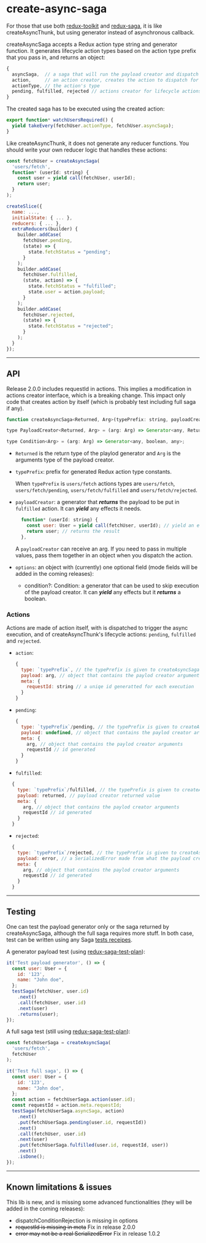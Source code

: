 # create-async-saga
For those that use both [redux-toolkit](https://redux-toolkit.js.org/) and [redux-saga](https://redux-saga.js.org/), it is like createAsyncThunk, but using generator instead of asynchronous callback.

createAsyncSaga accepts a Redux action type string and generator function. It generates lifecycle action types based on the action type prefix that you pass in, and returns an object:

```javascript
{
  asyncSaga,  // a saga that will run the payload creator and dispatch the lifecycle actions.
  action,     // an action creator, creates the action to dispatch for executing the saga
  actionType, // the action's type
  pending, fulfilled, rejected // actions creator for lifecycle actions
}
```

The created saga has to be executed using the created action:
```javascript
export function* watchUsersRequired() {
  yield takeEvery(fetchUser.actionType, fetchUser.asyncSaga);
}
```

Like createAsyncThunk, it does not generate any reducer functions. You should write your own reducer logic that handles these actions:

```javascript
const fetchUser = createAsyncSaga(
  'users/fetch',
  function* (userId: string) {
    const user = yield call(fetchUser, userId);
    return user;
  }
);

createSlice({
  name: ...,
  initialState: { ... },
  reducers: { ... },
  extraReducers(builder) {
    builder.addCase(
      fetchUser.pending,
      (state) => { 
        state.fetchStatus = "pending"; 
      }
    );
    builder.addCase(
      fetchUser.fulfilled,
      (state, action) => {
        state.fetchStatus = "fulfilled";
        state.user = action.payload;
      }
    );
    builder.addCase(
      fetchUser.rejected,
      (state) => {
        state.fetchStatus = "rejected"; 
      }
    );
  }
});
```


---
## API

Release 2.0.0 includes requestId in actions. This implies a modification in actions creator interface, which is a breaking change.
This impact only code that creates action by itself (which is probably test including full saga if any).

```javascript
function createAsyncSaga<Returned, Arg>(typePrefix: string, payloadCreator: PayloadCreator<Returned, Arg>, options?: AsyncSagaOptions<Arg>)

type PayloadCreator<Returned, Arg> = (arg: Arg) => Generator<any, Returned, any>;

type Condition<Arg> = (arg: Arg) => Generator<any, boolean, any>;
```
* `Returned` is the return type of the playlod generator and `Arg` is the arguments type of the payload creator.
* `typePrefix`: prefix for generated Redux action type constants.

    When `typePrefix` is `users/fetch` actions types are `users/fetch`, `users/fetch/pending`, `users/fetch/fulfilled` and `users/fetch/rejected`.

* `payloadCreator`: a generator that __*returns*__ the payload to be put in `fulfilled` action. It can __*yield*__ any effects it needs.
    ```javascript
      function* (userId: string) {
        const user: User = yield call(fetchUser, userId); // yield an effect
        return user; // returns the result
      },
    ```
    A `payloadCreator` can receive an arg. If you need to pass in multiple values, pass them together in an object when you dispatch the action.

* `options`: an object with (currently) one optional field (mode fields will be added in the coming releases):
    * condition?: Condition<Arg>: a generator that can be used to skip execution of the payload creator. It can __*yield*__ any effects but it __*returns*__ a boolean.

### Actions
Actions are made of action itself, with is dispatched to trigger the async execution, and of createAsyncThunk's lifecycle actions: `pending`, `fulfilled` and `rejected`.
  * `action`:
    ```javascript
    {
      type: `typePrefix`, // the typePrefix is given to createAsyncSaga
      payload: arg, // object that contains the paylod creator arguments 
      meta: {
        requestId: string // a uniqe id generatted for each execution
      }
    }
    ```
  * `pending`:
    ```javascript
    {
      type: `typePrefix`/pending, // the typePrefix is given to createAsyncSaga
      payload: undefined, // object that contains the paylod creator arguments 
      meta: {
        arg, // object that contains the paylod creator arguments
        requestId // id generated 
      }
    }
    ```
  * `fulfilled`:
  ```javascript
    {
      type: `typePrefix`/fulfilled, // the typePrefix is given to createAsyncSaga
      payload: returned, // payload creator returned value 
      meta: {
        arg, // object that contains the paylod creator arguments
        requestId // id generated 
      }
    }
  ```
  * `rejected`:
  ```javascript
    {
      type: `typePrefix`/rejected, // the typePrefix is given to createAsyncSaga
      payload: error, // a SerializedError made from what the payload creator thrown 
      meta: {
        arg, // object that contains the paylod creator arguments
        requestId // id generated 
      }
    }
  ```

---
## Testing
One can test the payload generator only or the saga returned by createAsyncSaga, although the full saga requires more stuff. In both case, test can be written using any Saga [tests receipes](https://redux-saga.js.org/docs/advanced/Testing).

A generator payload test (using [redux-saga-test-plan](https://github.com/jfairbank/redux-saga-test-plan)):
```javascript
it('Test payload generator', () => {
  const user: User = {
    id: '123',
    name: "John doe",
  };
  testSaga(fetchUser, user.id)
    .next()
    .call(fetchUser, user.id)
    .next(user)
    .returns(user);
});
```

A full saga test (still using [redux-saga-test-plan](https://github.com/jfairbank/redux-saga-test-plan)):
```javascript
const fetchUserSaga = createAsyncSaga(
  'users/fetch',
  fetchUser
);

it('Test full saga', () => {
  const user: User = {
    id: '123',
    name: "John doe",
  };
  const action = fetchUserSaga.action(user.id);
  const requestId = action.meta.requestId;
  testSaga(fetchUserSaga.asyncSaga, action)
    .next()
    .put(fetchUserSaga.pending(user.id, requestId))
    .next()
    .call(fetchUser, user.id)
    .next(user)
    .put(fetchUserSaga.fulfilled(user.id, requestId, user))
    .next()
    .isDone();
});
```

---
## Known limitations & issues
This lib is new, and is missing some advanced functionalities (they will be added in the coming releases):
  * dispatchConditionRejection is missing in options
  * ~~requestId is missing in meta~~ Fix in release 2.0.0
  * ~~error may not be a real SerializedError~~ Fix in release 1.0.2
  